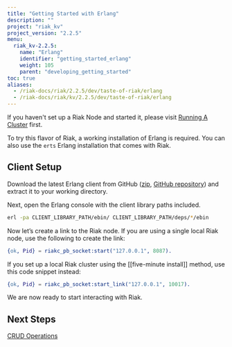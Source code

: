 ```yaml
---
title: "Getting Started with Erlang"
description: ""
project: "riak_kv"
project_version: "2.2.5"
menu:
  riak_kv-2.2.5:
    name: "Erlang"
    identifier: "getting_started_erlang"
    weight: 105
    parent: "developing_getting_started"
toc: true
aliases:
  - /riak-docs/riak/2.2.5/dev/taste-of-riak/erlang
  - /riak-docs/riak/kv/2.2.5/dev/taste-of-riak/erlang
---
```


If you haven't set up a Riak Node and started it, please visit [Running A Cluster]({{<baseurl>}}riak/kv/2.2.5/using/running-a-cluster) first.

To try this flavor of Riak, a working installation of Erlang is
required. You can also use the `erts` Erlang installation that comes
with Riak.

## Client Setup

Download the latest Erlang client from GitHub
([zip](https://github.com/basho/riak-erlang-client/archive/master.zip),
[GitHub repository](https://github.com/basho/riak-erlang-client/)) and
extract it to your working directory.

Next, open the Erlang console with the client library paths included.

```bash
erl -pa CLIENT_LIBRARY_PATH/ebin/ CLIENT_LIBRARY_PATH/deps/*/ebin
```

Now let’s create a link to the Riak node. If you are using a single
local Riak node, use the following to create the link:

```erlang
{ok, Pid} = riakc_pb_socket:start("127.0.0.1", 8087).
```

If you set up a local Riak cluster using the [[five-minute install]]
method, use this code snippet instead:

```erlang
{ok, Pid} = riakc_pb_socket:start_link("127.0.0.1", 10017).
```

We are now ready to start interacting with Riak.

## Next Steps

[CRUD Operations]({{<baseurl>}}riak/kv/2.2.5/developing/getting-started/erlang/crud-operations)
